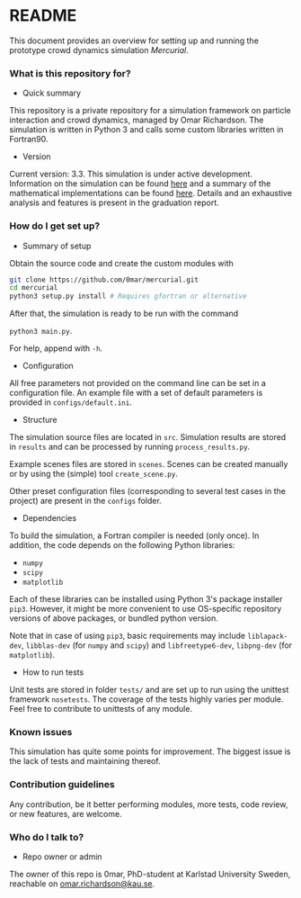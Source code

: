 # README #

This document provides an overview for setting up and running the prototype crowd dynamics simulation *Mercurial*.

### What is this repository for? ###

* Quick summary

This repository is a private repository for a simulation framework on particle interaction and crowd dynamics, managed by Omar Richardson.
The simulation is written in Python 3 and calls some custom libraries written in Fortran90.

* Version

Current version: 3.3.
This simulation is under active development. 
Information on the simulation can be found [here](https://symbols.hotell.kau.se/2016/11/30/mercurial/) and a summary of the mathematical implementations can be found [here](https://symbols.hotell.kau.se/2016/11/20/graduation-project/).
Details and an exhaustive analysis and features is present in the graduation report.

### How do I get set up? ###

* Summary of setup

Obtain the source code and create the custom modules with

```bash 
git clone https://github.com/0mar/mercurial.git
cd mercurial
python3 setup.py install # Requires gfortran or alternative
```

After that, the simulation is ready to be run with the command

`python3 main.py`. 

For help, append with `-h`.

* Configuration

All free parameters not provided on the command line can be set in a configuration file.
An example file with a set of default parameters is provided in `configs/default.ini`.

* Structure

The simulation source files are located in `src`. Simulation results are stored in `results` and can be processed by running `process_results.py`.

Example scenes files are stored in `scenes`. Scenes can be created manually or by using the (simple) tool `create_scene.py`.

Other preset configuration files (corresponding to several test cases in the project) are present in the `configs` folder.

* Dependencies

To build the simulation, a Fortran compiler is needed (only once). In addition, the code depends on the following Python libraries:

- `numpy`
- `scipy`
- `matplotlib`

Each of these libraries can be installed using Python 3's package installer `pip3`.
However, it might be more convenient to use OS-specific repository versions of above packages, or bundled python version.

Note that in case of using `pip3`, basic requirements may include `liblapack-dev`, `libblas-dev` (for `numpy` and `scipy`) and `libfreetype6-dev`, `libpng-dev` (for `matplotlib`).

* How to run tests

Unit tests are stored in folder `tests/` and are set up to run using the unittest framework `nosetests`. 
The coverage of the tests highly varies per module. Feel free to contribute to unittests of any module.

### Known issues ###

This simulation has quite some points for improvement. The biggest issue is the lack of tests and maintaining thereof.

### Contribution guidelines ###

Any contribution, be it better performing modules, more tests, code review, or new features, are welcome.

### Who do I talk to? ###

* Repo owner or admin

The owner of this repo is 0mar, PhD-student at Karlstad University Sweden,
 reachable on omar.richardson@kau.se.
